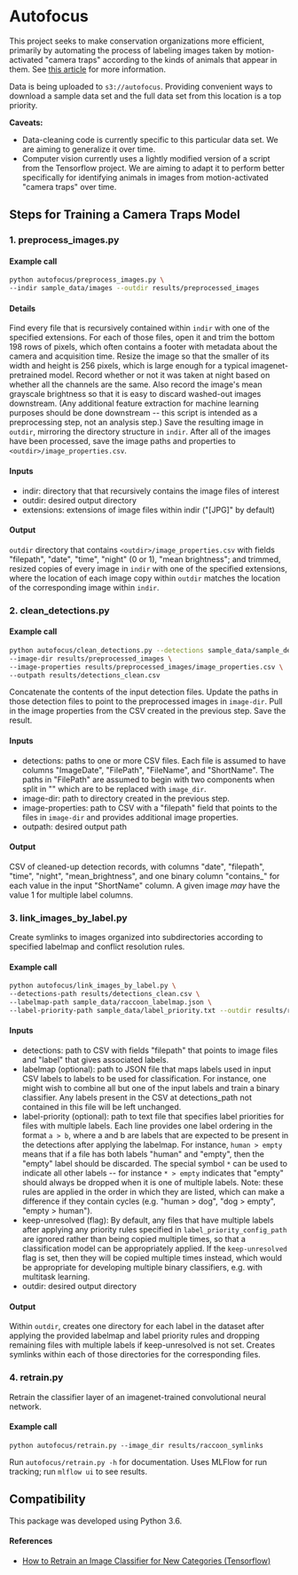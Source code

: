 # Autofocus

This project seeks to make conservation organizations more efficient, primarily by automating the process of labeling images taken by motion-activated "camera traps" according to the kinds of animals that appear in them. See [this article](https://www.uptake.org/autofocus.html) for more information.

Data is being uploaded to `s3://autofocus`. Providing convenient ways to download a sample data set and the full data set from this location is a top priority.

**Caveats:**

- Data-cleaning code is currently specific to this particular data set. We are aiming to generalize it over time.
- Computer vision currently uses a lightly modified version of a script from the Tensorflow project. We are aiming to adapt it to perform better specifically for identifying animals in images from motion-activated "camera traps" over time.

## Steps for Training a Camera Traps Model

### 1. preprocess_images.py

#### Example call

```bash
python autofocus/preprocess_images.py \
--indir sample_data/images --outdir results/preprocessed_images
```

#### Details

Find every file that is recursively contained within `indir` with one of the specified extensions. For each of those files, open it and trim the bottom 198 rows of pixels, which often contains a footer with metadata about the camera and acquisition time. Resize the image so that the smaller of its width and height is 256 pixels, which is large enough for a typical imagenet-pretrained model. Record whether or not it was taken at night based on whether all the channels are the same. Also record the image's mean grayscale brightness so that it is easy to discard washed-out images downstream. (Any additional feature extraction for machine learning purposes should be done downstream -- this script is intended as a preprocessing step, not an analysis step.) Save the resulting image in `outdir`, mirroring the directory structure in `indir`. After all of the images have been processed, save the image paths and properties to `<outdir>/image_properties.csv`.

#### Inputs

- indir: directory that that recursively contains the image files of interest
- outdir: desired output directory
- extensions: extensions of image files within indir ("[JPG]" by default)

#### Output

`outdir` directory that contains `<outdir>/image_properties.csv` with fields "filepath", "date", "time", "night" (0 or 1), "mean brightness"; and trimmed, resized copies of every image in `indir` with one of the specified extensions, where the location of each image copy within `outdir` matches the location of the corresponding image within `indir`.

### 2. clean_detections.py

#### Example call

```bash
python autofocus/clean_detections.py --detections sample_data/sample_detections.csv \
--image-dir results/preprocessed_images \
--image-properties results/preprocessed_images/image_properties.csv \
--outpath results/detections_clean.csv
```

Concatenate the contents of the input detection files. Update the paths in those detection files to point to the preprocessed images in `image-dir`. Pull in the image properties from the CSV created in the previous step. Save the result.

#### Inputs

- detections: paths to one or more CSV files. Each file is assumed to have columns "ImageDate", "FilePath", "FileName", and "ShortName". The paths in "FilePath" are assumed to begin with two components when split in "\" which are to be replaced with `image_dir`.
- image-dir: path to directory created in the previous step.
- image-properties: path to CSV with a "filepath" field that points to the files in `image-dir` and provides additional image properties.
- outpath: desired output path

#### Output

CSV of cleaned-up detection records, with columns "date", "filepath", "time", "night", "mean_brightness", and one binary column "contains_<label>" for each value in the input "ShortName" column. A given image *may* have the value 1 for multiple label columns.  

### 3. link_images_by_label.py

Create symlinks to images organized into subdirectories according to specified labelmap and conflict resolution rules.

#### Example call

```bash
python autofocus/link_images_by_label.py \
--detections-path results/detections_clean.csv \
--labelmap-path sample_data/raccoon_labelmap.json \
--label-priority-path sample_data/label_priority.txt --outdir results/raccoon_symlinks
```

#### Inputs

- detections: path to CSV with fields "filepath" that points to image files and "label" that gives associated labels.
- labelmap (optional): path to JSON file that maps labels used in input CSV labels to labels to be used for classification. For instance, one might wish to combine all but one of the input labels and train a binary classifier. Any labels present in the CSV at detections_path not contained in this file will be left unchanged.
- label-priority (optional): path to text file that specifies label priorities for files with multiple labels. Each line provides one label ordering in the format `a > b`, where a and b are labels that are expected to be present in the detections after applying the labelmap. For instance, `human > empty` means that if a file has both labels "human" and "empty", then the "empty" label should be discarded. The special symbol `*` can be used to indicate all other labels -- for instance `* > empty` indicates that "empty" should always be dropped when it is one of multiple labels. Note: these rules are applied in the order in which they are listed, which can make a difference if they contain cycles (e.g. "human > dog", "dog > empty", "empty > human").
- keep-unresolved (flag): By default, any files that have multiple labels after applying any priority rules specified in `label_priority_config_path` are ignored rather than being copied multiple times, so that a classification model can be appropriately applied. If the `keep-unresolved` flag is set, then they will be copied multiple times instead, which would be appropriate for developing multiple binary classifiers, e.g. with multitask learning.
- outdir: desired output directory

#### Output

Within `outdir`, creates one directory for each label in the dataset after applying the provided labelmap and label priority rules and dropping remaining files with multiple labels if keep-unresolved is not set. Creates symlinks within each of those directories for the corresponding files.

### 4. retrain.py

Retrain the classifier layer of an imagenet-trained convolutional neural network.

#### Example call

```
python autofocus/retrain.py --image_dir results/raccoon_symlinks
```

Run `autofocus/retrain.py -h` for documentation. Uses MLFlow for run tracking; run `mlflow ui` to see results.

## Compatibility

This package was developed using Python 3.6.

#### References

* [How to Retrain an Image Classifier for New Categories (Tensorflow)](https://www.tensorflow.org/hub/tutorials/image_retraining)
